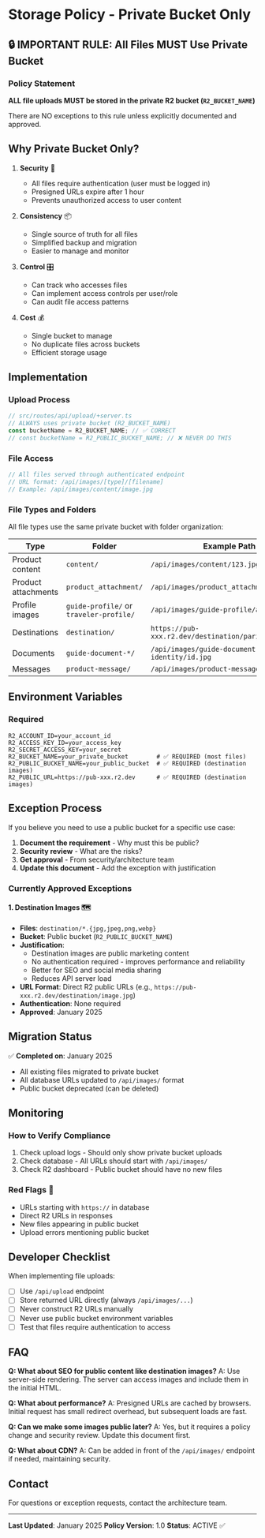 # Storage Policy - Private Bucket Only

## 🔒 IMPORTANT RULE: All Files MUST Use Private Bucket

### Policy Statement

**ALL file uploads MUST be stored in the private R2 bucket (`R2_BUCKET_NAME`)**

There are NO exceptions to this rule unless explicitly documented and approved.

## Why Private Bucket Only?

1. **Security** 🔐
   - All files require authentication (user must be logged in)
   - Presigned URLs expire after 1 hour
   - Prevents unauthorized access to user content

2. **Consistency** 📦
   - Single source of truth for all files
   - Simplified backup and migration
   - Easier to manage and monitor

3. **Control** 🎛️
   - Can track who accesses files
   - Can implement access controls per user/role
   - Can audit file access patterns

4. **Cost** 💰
   - Single bucket to manage
   - No duplicate files across buckets
   - Efficient storage usage

## Implementation

### Upload Process

```javascript
// src/routes/api/upload/+server.ts
// ALWAYS uses private bucket (R2_BUCKET_NAME)
const bucketName = R2_BUCKET_NAME; // ✅ CORRECT
// const bucketName = R2_PUBLIC_BUCKET_NAME; // ❌ NEVER DO THIS
```

### File Access

```javascript
// All files served through authenticated endpoint
// URL format: /api/images/[type]/[filename]
// Example: /api/images/content/image.jpg
```

### File Types and Folders

All file types use the same private bucket with folder organization:

| Type                | Folder                                  | Example Path                                   | Bucket        |
| ------------------- | --------------------------------------- | ---------------------------------------------- | ------------- |
| Product content     | `content/`                              | `/api/images/content/123.jpg`                  | Private       |
| Product attachments | `product_attachment/`                   | `/api/images/product_attachment/file.pdf`      | Private       |
| Profile images      | `guide-profile/` or `traveler-profile/` | `/api/images/guide-profile/avatar.jpg`         | Private       |
| Destinations        | `destination/`                          | `https://pub-xxx.r2.dev/destination/paris.jpg` | **Public** ⚠️ |
| Documents           | `guide-document-*/`                     | `/api/images/guide-document-identity/id.jpg`   | Private       |
| Messages            | `product-message/`                      | `/api/images/product-message/chat.jpg`         | Private       |

## Environment Variables

### Required

```env
R2_ACCOUNT_ID=your_account_id
R2_ACCESS_KEY_ID=your_access_key
R2_SECRET_ACCESS_KEY=your_secret
R2_BUCKET_NAME=your_private_bucket        # ✅ REQUIRED (most files)
R2_PUBLIC_BUCKET_NAME=your_public_bucket  # ✅ REQUIRED (destination images)
R2_PUBLIC_URL=https://pub-xxx.r2.dev      # ✅ REQUIRED (destination images)
```

## Exception Process

If you believe you need to use a public bucket for a specific use case:

1. **Document the requirement** - Why must this be public?
2. **Security review** - What are the risks?
3. **Get approval** - From security/architecture team
4. **Update this document** - Add the exception with justification

### Currently Approved Exceptions

#### 1. Destination Images 🗺️

- **Files**: `destination/*.{jpg,jpeg,png,webp}`
- **Bucket**: Public bucket (`R2_PUBLIC_BUCKET_NAME`)
- **Justification**:
  - Destination images are public marketing content
  - No authentication required - improves performance and reliability
  - Better for SEO and social media sharing
  - Reduces API server load
- **URL Format**: Direct R2 public URLs (e.g., `https://pub-xxx.r2.dev/destination/image.jpg`)
- **Authentication**: None required
- **Approved**: January 2025

## Migration Status

✅ **Completed on**: January 2025

- All existing files migrated to private bucket
- All database URLs updated to `/api/images/` format
- Public bucket deprecated (can be deleted)

## Monitoring

### How to Verify Compliance

1. Check upload logs - Should only show private bucket uploads
2. Check database - All URLs should start with `/api/images/`
3. Check R2 dashboard - Public bucket should have no new files

### Red Flags 🚩

- URLs starting with `https://` in database
- Direct R2 URLs in responses
- New files appearing in public bucket
- Upload errors mentioning public bucket

## Developer Checklist

When implementing file uploads:

- [ ] Use `/api/upload` endpoint
- [ ] Store returned URL directly (always `/api/images/...`)
- [ ] Never construct R2 URLs manually
- [ ] Never use public bucket environment variables
- [ ] Test that files require authentication to access

## FAQ

**Q: What about SEO for public content like destination images?**
A: Use server-side rendering. The server can access images and include them in the initial HTML.

**Q: What about performance?**
A: Presigned URLs are cached by browsers. Initial request has small redirect overhead, but subsequent loads are fast.

**Q: Can we make some images public later?**
A: Yes, but it requires a policy change and security review. Update this document first.

**Q: What about CDN?**
A: Can be added in front of the `/api/images/` endpoint if needed, maintaining security.

## Contact

For questions or exception requests, contact the architecture team.

---

**Last Updated**: January 2025
**Policy Version**: 1.0
**Status**: ACTIVE ✅
